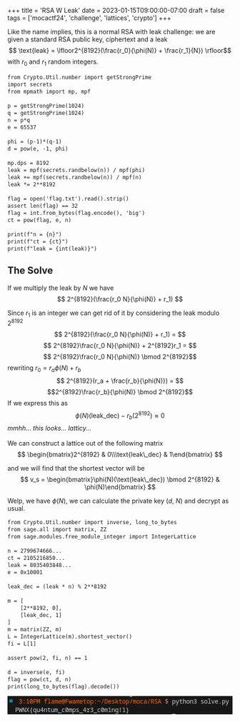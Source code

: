 +++
title = 'RSA W Leak'
date = 2023-01-15T09:00:00-07:00
draft = false
tags = ['mocactf24', 'challenge', 'lattices', 'crypto']
+++
 
Like the name implies, this is a normal RSA with leak challenge: 
we are given a standard RSA public key, ciphertext and a leak
$$ \text{leak} = \lfloor2^{8192}(\frac{r_0}{\phi(N)} + \frac{r_1}{N}) \rfloor$$
with $r_0$ and $r_1$ random integers.

```python3
from Crypto.Util.number import getStrongPrime
import secrets
from mpmath import mp, mpf

p = getStrongPrime(1024)
q = getStrongPrime(1024)
n = p*q
e = 65537

phi = (p-1)*(q-1)
d = pow(e, -1, phi)

mp.dps = 8192
leak = mpf(secrets.randbelow(n)) / mpf(phi) 
leak += mpf(secrets.randbelow(n)) / mpf(n)
leak *= 2**8192

flag = open('flag.txt').read().strip()
assert len(flag) == 32
flag = int.from_bytes(flag.encode(), 'big')
ct = pow(flag, e, n)

print(f"n = {n}")
print(f"ct = {ct}")
print(f"leak = {int(leak)}")
```

## The Solve

If we multiply the leak by $N$ we have
$$ 2^{8192}(\frac{r_0 N}{\phi(N)} + r_1) $$

Since $r_1$ is an integer we can get rid of it by considering the leak modulo $2^{8192}$
$$ 2^{8192}(\frac{r_0 N}{\phi(N)} + r_1) = $$
$$ 2^{8192}\frac{r_0 N}{\phi(N)} + 2^{8192}r_1 = $$
$$ 2^{8192}\frac{r_0 N}{\phi(N)} \bmod 2^{8192}$$
rewriting $r_0 = r_a\phi(N) + r_b$
$$ 2^{8192}(r_a + \frac{r_b}{\phi(N)}) = $$
$$2^{8192}\frac{r_b}{\phi(N)} \bmod 2^{8192}$$
If we express this as
$$\phi(N)(\text{leak\_dec}) -r_b(2^{8192}) \approx 0$$
*mmhh... this looks... latticy...*
\
\
We can construct a lattice out of the following matrix
$$ \begin{bmatrix}2^{8192} & 0\\\text{leak\_dec} & 1\end{bmatrix} $$

and we will find that the shortest vector will be
$$ v_s = \begin{bmatrix}\phi(N)(\text{leak\_dec}) \bmod 2^{8192} & \phi(N)\end{bmatrix} $$

Welp, we have $\phi(N)$, we can calculate the private key ($d$, $N$) and decrypt as usual.
```python3
from Crypto.Util.number import inverse, long_to_bytes
from sage.all import matrix, ZZ
from sage.modules.free_module_integer import IntegerLattice

n = 2799674666...
ct = 2105216850...
leak = 8035403848...
e = 0x10001

leak_dec = (leak * n) % 2**8192

m = [
    [2**8192, 0],
    [leak_dec, 1]
]
m = matrix(ZZ, m)
L = IntegerLattice(m).shortest_vector()
fi = L[1]

assert pow(2, fi, n) == 1

d = inverse(e, fi)
flag = pow(ct, d, n)
print(long_to_bytes(flag).decode())
```

![The flag](flag.png)